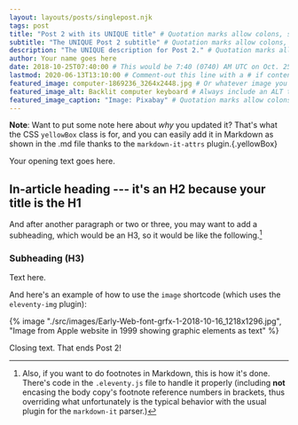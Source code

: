 ```yaml
---
layout: layouts/posts/singlepost.njk
tags: post
title: "Post 2 with its UNIQUE title" # Quotation marks allow colons, semicolons, etc.
subtitle: "The UNIQUE Post 2 subtitle" # Quotation marks allow colons, semicolons, etc.
description: "The UNIQUE description for Post 2." # Quotation marks allow colons, semicolons, etc.
author: Your name goes here
date: 2018-10-25T07:40:00 # This would be 7:40 (0740) AM UTC on Oct. 25, 2018
lastmod: 2020-06-13T13:10:00 # Comment-out this line with a # if content is unchanged
featured_image: computer-1869236_3264x2448.jpg # Or whatever image you want to use
featured_image_alt: Backlit computer keyboard # Always include an ALT tag for accessibility
featured_image_caption: "Image: Pixabay" # Quotation marks allow colons, semicolons, etc.
---
```


**Note**: Want to put some note here about *why* you updated it? That's what the CSS `yellowBox` class is for, and you can easily add it in Markdown as shown in the .md file thanks to the `markdown-it-attrs` plugin.{.yellowBox}

Your opening text goes here.

## In-article heading --- it's an H2 because your title is the H1

And after another paragraph or two or three, you may want to add a subheading, which would be an H3, so it would be like the following.[^fnExample]

[^fnExample]: Also, if you want to do footnotes in Markdown, this is how it's done. There's code in the `.eleventy.js` file to handle it properly (including **not** encasing the body copy's footnote reference numbers in brackets, thus overriding what unfortunately is the typical behavior with the usual plugin for the `markdown-it` parser.)

### Subheading (H3)

Text here.

And here's an example of how to use the `image` shortcode (which uses the `eleventy-img` plugin):

{% image "./src/images/Early-Web-font-grfx-1-2018-10-16_1218x1296.jpg", "Image from Apple website in 1999 showing graphic elements as text" %}

Closing text. That ends Post 2!